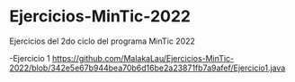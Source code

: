# Ejercicios-MinTic-2022
Ejercicios del 2do ciclo del programa MinTic 2022

-Ejercicio 1
https://github.com/MalakaLau/Ejercicios-MinTic-2022/blob/342e5e67b944bea70b6d16be2a23871fb7a9afef/Ejercicio1.java
